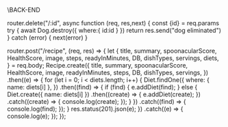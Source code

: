 \\BACK-END

router.delete("/:id", async function (req, res,next) {
    const {id} = req.params
try {
     await Dog.destroy({
        where:{
            id:id
        }
    })
    return res.send("dog eliminated")
} catch (error) {
    next(error)
}


router.post("/recipe", (req, res) => {
  let {
    title,
    summary,
    spoonacularScore,
    HealthScore,
    image,
    steps,
    readyInMinutes,
    DB,
    dishTypes,
    servings,
    diets,
  } = req.body;
  Recipe.create({
    title,
    summary,
    spoonacularScore,
    HealthScore,
    image,
    readyInMinutes,
    steps,
    DB,
    dishTypes,
    servings,
  })
    .then((e) => {
      for (let i = 0; i < diets.length; i++) {
        Diet.findOne({
          where: { name: diets[i] },
        })
          .then((find) => {
            if (find) {
              e.addDiet(find);
            } else {
              Diet.create({ name: diets[i] })
                .then((create) => {
                  e.addDiet(create);
                })
                .catch((create) => {
                  console.log(create);
                });
            }
          })
          .catch((find) => {
            console.log(find);
          });
      }
      res.status(201).json(e);
    })
    .catch((e) => {
      console.log(e);
    });
});